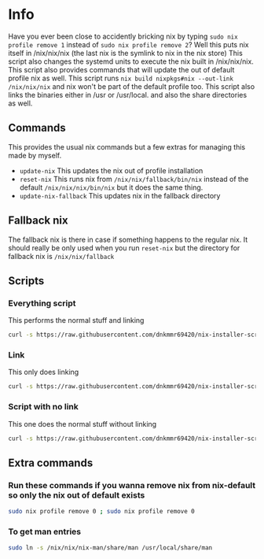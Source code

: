 # Info

Have you ever been close to accidently bricking nix by typing `sudo nix profile remove 1` instead of `sudo nix profile remove 2`? Well this puts nix itself in /nix/nix/nix (the last nix is the symlink to nix in the nix store) This script also changes the systemd units to execute the nix built in /nix/nix/nix. This script also provides commands that will update the out of default profile nix as well. This script runs `nix build nixpkgs#nix --out-link /nix/nix/nix` and nix won't be part of the default profile too. This script also links the binaries either in /usr or /usr/local. and also the share directories as well.

## Commands

This provides the usual nix commands but a few extras for managing this made by myself.

- `update-nix` This updates the nix out of profile installation
- `reset-nix` This runs nix from `/nix/nix/fallback/bin/nix` instead of the default `/nix/nix/nix/bin/nix` but it does the same thing.
- `update-nix-fallback` This updates nix in the fallback directory

## Fallback nix

The fallback nix is there in case if something happens to the regular nix. It should really be only used when you run `reset-nix` but the directory for fallback nix is `/nix/nix/fallback`



## Scripts

### Everything script

This performs the normal stuff and linking

```bash
curl -s https://raw.githubusercontent.com/dnkmmr69420/nix-installer-scripts/main/nix-out-of-default/setup.sh | bash -s /usr/local
```
### Link

This only does linking

```bash
curl -s https://raw.githubusercontent.com/dnkmmr69420/nix-installer-scripts/main/nix-out-of-default/build-scripts/nix-link.sh | bash -s /usr/local
```

### Script with no link

This one does the normal stuff without linking

```bash
curl -s https://raw.githubusercontent.com/dnkmmr69420/nix-installer-scripts/main/nix-out-of-default/setup-nolink.sh | bash
```

## Extra commands

### Run these commands if you wanna remove nix from nix-default so only the nix out of default exists

```bash
sudo nix profile remove 0 ; sudo nix profile remove 0
```

### To get man entries

```bash
sudo ln -s /nix/nix/nix-man/share/man /usr/local/share/man
```
